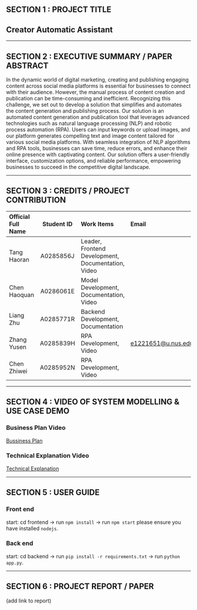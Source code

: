 

## SECTION 1 : PROJECT TITLE
## Creator Automatic Assistant


---

## SECTION 2 : EXECUTIVE SUMMARY / PAPER ABSTRACT
In the dynamic world of digital marketing, creating and publishing engaging content across social media platforms is essential for businesses to connect with their audience. However, the manual process of content creation and publication can be time-consuming and inefficient. Recognizing this challenge, we set out to develop a solution that simplifies and automates the content generation and publishing process. Our solution is an automated content generation and publication tool that leverages advanced technologies such as natural language processing (NLP) and robotic process automation (RPA). Users can input keywords or upload images, and our platform generates compelling text and image content tailored for various social media platforms. With seamless integration of NLP algorithms and RPA tools, businesses can save time, reduce errors, and enhance their online presence with captivating content. Our solution offers a user-friendly interface, customization options, and reliable performance, empowering businesses to succeed in the competitive digital landscape.


---

## SECTION 3 : CREDITS / PROJECT CONTRIBUTION

| Official Full Name | Student ID | Work Items                                         | Email              |
| :----------------- | :--------: | :------------------------------------------------- | :----------------- |
| Tang Haoran        | A0285856J  | Leader, Frontend Development, Documentation, Video |                    |
| Chen Haoquan       | A0286061E  | Model Development, Documentation, Video            |                    |
| Liang Zhu          | A0285771R  | Backend Development, Documentation                 |                    |
| Zhang Yusen        | A0285839H  | RPA Development, Video                             | e1221651@u.nus.edu |
| Chen Zhiwei        | A0285952N  | RPA Development, Video                             |                    |



---

## SECTION 4 : VIDEO OF SYSTEM MODELLING & USE CASE DEMO
### Business Plan Video
[Bussiness Plan](https://drive.google.com/file/d/1tOHbMij6ChcqxNQ-Cx2HUe02rfncdTNy/view?usp=sharing)

### Technical Explanation Video
[Technical Explanation](https://drive.google.com/file/d/1GGhkGgFKXbel01jDKwmz5Z-j7PhxtreY/view?usp=sharing)

---

## SECTION 5 : USER GUIDE

### Front end
start: cd frontend -> run `npm install` -> run `npm start`
please ensure you have installed `nodejs`.

### Back end
start: cd backend -> run `pip install -r requirements.txt` -> run `python app.py`.

---
## SECTION 6 : PROJECT REPORT / PAPER

(add link to report)

